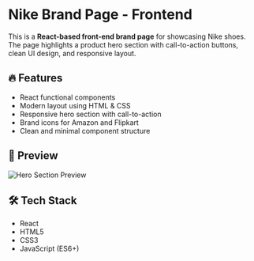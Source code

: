 # Nike Brand Page - Frontend

This is a **React-based front-end brand page** for showcasing Nike shoes. The page highlights a product hero section with call-to-action buttons, clean UI design, and responsive layout.

## 🔥 Features

- React functional components
- Modern layout using HTML & CSS
- Responsive hero section with call-to-action
- Brand icons for Amazon and Flipkart
- Clean and minimal component structure

## 📸 Preview

![Hero Section Preview](./screenshots/brand-page.png)

## 🛠️ Tech Stack

- React
- HTML5
- CSS3
- JavaScript (ES6+)



